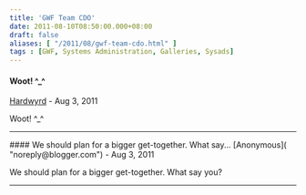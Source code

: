 ```yaml
---
title: 'GWF Team CDO'
date: 2011-08-10T08:50:00.000+08:00
draft: false
aliases: [ "/2011/08/gwf-team-cdo.html" ]
tags : [GWF, Systems Administration, Galleries, Sysads]
---
```


#### Woot! ^\_^
[Hardwyrd]( "noreply@blogger.com") - <time datetime="2011-08-10T09:37:00.000+08:00">Aug 3, 2011</time>

Woot! ^\_^
<hr />
#### We should plan for a bigger get-together. What say...
[Anonymous]( "noreply@blogger.com") - <time datetime="2011-08-10T09:39:00.000+08:00">Aug 3, 2011</time>

We should plan for a bigger get-together. What say you?
<hr />
